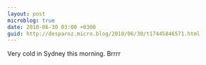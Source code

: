 ```yaml
---
layout: post
microblog: true
date: 2010-06-30 03:00 +0300
guid: http://desparoz.micro.blog/2010/06/30/t17445846571.html
---
```

Very cold in Sydney this morning. Brrrr
